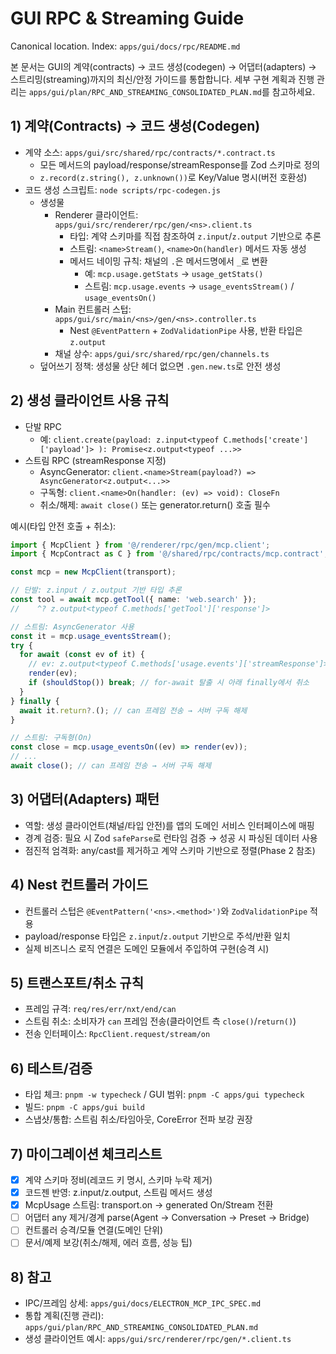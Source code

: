 # GUI RPC & Streaming Guide

Canonical location. Index: `apps/gui/docs/rpc/README.md`

본 문서는 GUI의 계약(contracts) → 코드 생성(codegen) → 어댑터(adapters) → 스트리밍(streaming)까지의 최신/안정 가이드를 통합합니다. 세부 구현 계획과 진행 관리는 `apps/gui/plan/RPC_AND_STREAMING_CONSOLIDATED_PLAN.md`를 참고하세요.

## 1) 계약(Contracts) → 코드 생성(Codegen)
- 계약 소스: `apps/gui/src/shared/rpc/contracts/*.contract.ts`
  - 모든 메서드의 payload/response/streamResponse를 Zod 스키마로 정의
  - `z.record(z.string(), z.unknown())`로 Key/Value 명시(버전 호환성)
- 코드 생성 스크립트: `node scripts/rpc-codegen.js`
  - 생성물
    - Renderer 클라이언트: `apps/gui/src/renderer/rpc/gen/<ns>.client.ts`
      - 타입: 계약 스키마를 직접 참조하여 `z.input`/`z.output` 기반으로 추론
      - 스트림: `<name>Stream()`, `<name>On(handler)` 메서드 자동 생성
      - 메서드 네이밍 규칙: 채널의 `.`은 메서드명에서 `_`로 변환
        - 예: `mcp.usage.getStats` → `usage_getStats()`
        - 스트림: `mcp.usage.events` → `usage_eventsStream()` / `usage_eventsOn()`
    - Main 컨트롤러 스텁: `apps/gui/src/main/<ns>/gen/<ns>.controller.ts`
      - Nest `@EventPattern` + `ZodValidationPipe` 사용, 반환 타입은 `z.output`
    - 채널 상수: `apps/gui/src/shared/rpc/gen/channels.ts`
  - 덮어쓰기 정책: 생성물 상단 헤더 없으면 `.gen.new.ts`로 안전 생성

## 2) 생성 클라이언트 사용 규칙
- 단발 RPC
  - 예: `client.create(payload: z.input<typeof C.methods['create']['payload']> ): Promise<z.output<typeof ...>>`
- 스트림 RPC (streamResponse 지정)
  - AsyncGenerator: `client.<name>Stream(payload?) => AsyncGenerator<z.output<...>>`
  - 구독형: `client.<name>On(handler: (ev) => void): CloseFn`
  - 취소/해제: `await close()` 또는 generator.return() 호출 필수

예시(타입 안전 호출 + 취소):

```ts
import { McpClient } from '@/renderer/rpc/gen/mcp.client';
import { McpContract as C } from '@/shared/rpc/contracts/mcp.contract';

const mcp = new McpClient(transport);

// 단발: z.input / z.output 기반 타입 추론
const tool = await mcp.getTool({ name: 'web.search' });
//    ^? z.output<typeof C.methods['getTool']['response']>

// 스트림: AsyncGenerator 사용
const it = mcp.usage_eventsStream();
try {
  for await (const ev of it) {
    // ev: z.output<typeof C.methods['usage.events']['streamResponse']>
    render(ev);
    if (shouldStop()) break; // for-await 탈출 시 아래 finally에서 취소
  }
} finally {
  await it.return?.(); // can 프레임 전송 → 서버 구독 해제
}

// 스트림: 구독형(On)
const close = mcp.usage_eventsOn((ev) => render(ev));
// ...
await close(); // can 프레임 전송 → 서버 구독 해제
```

## 3) 어댑터(Adapters) 패턴
- 역할: 생성 클라이언트(채널/타입 안전)를 앱의 도메인 서비스 인터페이스에 매핑
- 경계 검증: 필요 시 Zod `safeParse`로 런타임 검증 → 성공 시 파싱된 데이터 사용
- 점진적 엄격화: any/cast를 제거하고 계약 스키마 기반으로 정렬(Phase 2 참조)

## 4) Nest 컨트롤러 가이드
- 컨트롤러 스텁은 `@EventPattern('<ns>.<method>')`와 `ZodValidationPipe` 적용
- payload/response 타입은 `z.input`/`z.output` 기반으로 주석/반환 일치
- 실제 비즈니스 로직 연결은 도메인 모듈에서 주입하여 구현(승격 시)

## 5) 트랜스포트/취소 규칙
- 프레임 규격: `req/res/err/nxt/end/can`
- 스트림 취소: 소비자가 `can` 프레임 전송(클라이언트 측 `close()`/`return()`)
- 전송 인터페이스: `RpcClient.request/stream/on`

## 6) 테스트/검증
- 타입 체크: `pnpm -w typecheck` / GUI 범위: `pnpm -C apps/gui typecheck`
- 빌드: `pnpm -C apps/gui build`
- 스냅샷/통합: 스트림 취소/타임아웃, CoreError 전파 보강 권장

## 7) 마이그레이션 체크리스트
- [x] 계약 스키마 정비(레코드 키 명시, 스키마 누락 제거)
- [x] 코드젠 반영: z.input/z.output, 스트림 메서드 생성
- [x] McpUsage 스트림: transport.on → generated On/Stream 전환
- [ ] 어댑터 any 제거/경계 parse(Agent → Conversation → Preset → Bridge)
- [ ] 컨트롤러 승격/모듈 연결(도메인 단위)
- [ ] 문서/예제 보강(취소/해제, 에러 흐름, 성능 팁)

## 8) 참고
- IPC/프레임 상세: `apps/gui/docs/ELECTRON_MCP_IPC_SPEC.md`
- 통합 계획(진행 관리): `apps/gui/plan/RPC_AND_STREAMING_CONSOLIDATED_PLAN.md`
- 생성 클라이언트 예시: `apps/gui/src/renderer/rpc/gen/*.client.ts`
